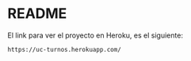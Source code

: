 # README

El link para ver el proyecto en Heroku, es el siguiente:

    https://uc-turnos.herokuapp.com/